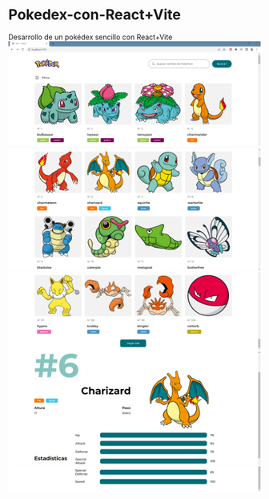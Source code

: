 # Pokedex-con-React+Vite
Desarrollo de un pokédex sencillo con React+Vite
![](./src/assets/img/img_poke01.png)
![](./src/assets/img/img_poke02.png)
![](./src/assets/img/img_poke03.png)
![](./src/assets/img/img_poke04.png)
![](./src/assets/img/img_poke05.png)
